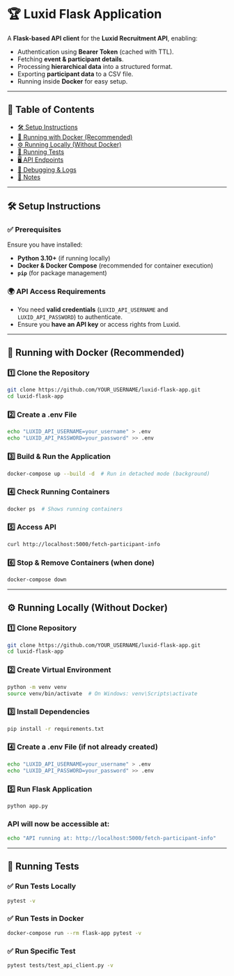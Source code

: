 # 🏆 Luxid Flask Application  

A **Flask-based API client** for the **Luxid Recruitment API**, enabling:
- Authentication using **Bearer Token** (cached with TTL).
- Fetching **event & participant details**.
- Processing **hierarchical data** into a structured format.
- Exporting **participant data** to a CSV file.
- Running inside **Docker** for easy setup.

---

## 📑 **Table of Contents**  
- [🛠 Setup Instructions](#-setup-instructions)  
- [🚀 Running with Docker (Recommended)](#-running-with-docker-recommended)  
- [⚙️ Running Locally (Without Docker)](#-running-locally-without-docker)  
- [🧪 Running Tests](#-running-tests)  
- [🖥️ API Endpoints](#-api-endpoints)  
- [🐛 Debugging & Logs](#-debugging--logs)  
- [📌 Notes](#-notes)  

---

## 🛠 **Setup Instructions**  

### ✅ **Prerequisites**
Ensure you have installed:  
- **Python 3.10+** (if running locally)  
- **Docker & Docker Compose** (recommended for container execution)  
- **`pip`** (for package management)  

### 🌍 **API Access Requirements**
- You need **valid credentials** (`LUXID_API_USERNAME` and `LUXID_API_PASSWORD`) to authenticate.
- Ensure you **have an API key** or access rights from Luxid.

---

## 🚀 **Running with Docker (Recommended)**  

### 1️⃣ Clone the Repository  
```sh
git clone https://github.com/YOUR_USERNAME/luxid-flask-app.git
cd luxid-flask-app
```

### 2️⃣ Create a .env File  
```sh
echo "LUXID_API_USERNAME=your_username" > .env
echo "LUXID_API_PASSWORD=your_password" >> .env
```

### 3️⃣ Build & Run the Application  
```sh
docker-compose up --build -d  # Run in detached mode (background)
```

### 4️⃣ Check Running Containers  
```sh
docker ps  # Shows running containers
```

### 5️⃣ Access API  
```sh
curl http://localhost:5000/fetch-participant-info
```

### 6️⃣ Stop & Remove Containers (when done)  
```sh
docker-compose down
```

---

## ⚙️ **Running Locally (Without Docker)**  

### 1️⃣ Clone Repository  
```sh
git clone https://github.com/YOUR_USERNAME/luxid-flask-app.git
cd luxid-flask-app
```

### 2️⃣ Create Virtual Environment  
```sh
python -m venv venv
source venv/bin/activate  # On Windows: venv\Scripts\activate
```

### 3️⃣ Install Dependencies  
```sh
pip install -r requirements.txt
```

### 4️⃣ Create a .env File (if not already created)  
```sh
echo "LUXID_API_USERNAME=your_username" > .env
echo "LUXID_API_PASSWORD=your_password" >> .env
```

### 5️⃣ Run Flask Application  
```sh
python app.py
```

### API will now be accessible at:  
```sh
echo "API running at: http://localhost:5000/fetch-participant-info"
```

---

## 🧪 **Running Tests**  

### ✅ Run Tests Locally  
```sh
pytest -v
```

### ✅ Run Tests in Docker  
```sh
docker-compose run --rm flask-app pytest -v
```

### ✅ Run Specific Test  
```sh
pytest tests/test_api_client.py -v
```
